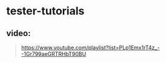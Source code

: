 # tester-tutorials
## video:
> https://www.youtube.com/playlist?list=PLp1Emx1rT4z_--1Gr799aeGRTRHbT90BU
